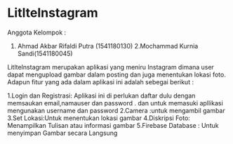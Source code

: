 # LitlteInstagram
Anggota Kelompok : 

1. Ahmad Akbar Rifaldi Putra (1541180130) 
2.Mochammad Kurnia Sandi(1541180045) 

LitlteInstagram merupakan aplikasi yang meniru Instagram dimana user dapat mengupload gambar dalam posting dan juga menentukan lokasi foto.
Adapun fitur yang ada dalam aplikasi ini adalah sebegai berikut :

1.Login dan Registrasi: Aplikasi ini di perlukan daftar dulu dengan memsaukan email,namauser dan password .
dan untuk memasuki apllikasi mengunakan username dan password 
2.Camera :untuk mengambil gambar 
3.Set Lokasi:Untuk menentukan lokasi gambar 
4.Diskripsi Foto: Menampilkan Tulisan atau informasi gambar 
5.Firebase Database : Untuk menyimpan Gambar secara Langsung
